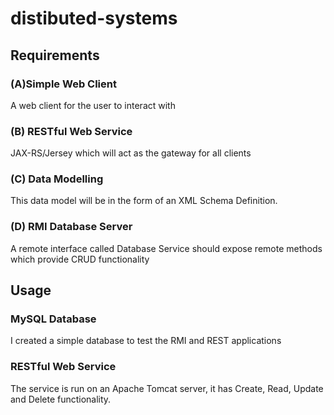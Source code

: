 # distibuted-systems

## Requirements
### (A)Simple Web Client
A web client for the user to interact with

### (B) RESTful Web Service
JAX-RS/Jersey which  will  act  as  the  gateway  for  all  clients 

### (C) Data Modelling
This data model will be in the form of an XML Schema Definition.

### (D) RMI Database Server
A remote interface  called Database Service should  expose  remote  methods which  provide  CRUD functionality

## Usage

### MySQL Database
I created a simple database to test the RMI and REST applications

### RESTful Web Service
The service is run on an Apache Tomcat server, it has Create, Read, Update and Delete functionality.
